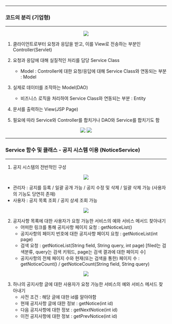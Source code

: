 -----
### 코드의 분리 (기업형)
-----
<div align="center">
<img src="https://github.com/sooyounghan/Web/assets/34672301/b167ed8e-6783-4bfb-add8-65745ab52c80">
</div>

1. 클라이언트로부터 요청과 응답을 받고, 이를 View로 전송하는 부분인 Controller(Servlet)
2. 요청과 응답에 대해 실질적인 처리를 담당 Service Class
   - Model : Controller에 대한 요청/응답에 대해 Service Class와 연동되는 부분 : Model
3. 실제로 데이터를 조작하는 Model(DAO)
   - 비즈니스 로직을 처리하여 Service Class와 연동되는 부분 : Entity
4. 문서를 출력하는 View(JSP Page)

5. 필요에 따라 Service와 Controller를 합치거나 DAO와 Service를 합치기도 함
   
<div align="center">
<img src = "https://github.com/sooyounghan/Web/assets/34672301/f5ee6c7a-c269-4aef-ad8a-08e579f92056">
<img src = "https://github.com/sooyounghan/Web/assets/34672301/82d98311-afb5-4997-aa58-f5fe474e7b96">
</div>

-----
### Service 함수 및 클래스 - 공지 시스템 이용 (NoticeService)
-----
1. 공지 시스템의 전반적인 구성
<div align="center">
<img src="https://github.com/sooyounghan/Web/assets/34672301/f1410bc1-a286-4fcd-9236-c41a253bc70c">
</div>

  - 관리자 : 공지를 등록 / 일괄 공개 가능 / 공지 수정 및 삭제 / 일괄 삭제 가능 (사용자의 기능도 당연히 존재)
  - 사용자 : 공지 목록 조회 / 공지 상세 조회 가능

<div align="center">
<img src="https://github.com/sooyounghan/Web/assets/34672301/c6b33904-2b77-494b-84c9-7dcbd4f1c801">
</div>

2. 공지사항 목록에 대한 사용자가 요청 가능한 서비스의 예와 서비스 메서드 찾아내기
   - 어떠한 링크를 통해 공지사항 페이지 요청 : getNoticeList()
   - 공지사항의 페이지 번호에 대한 공지사항 페이지 요청 : getNoticeList(int page)
   - 검색 요청 : getNoticeList(String field, String query, int page) [filed는 검색분류, query는 검색 키워드, page는 검색 결과에 대한 페이지 수]
   - 공지사항의 전체 페이지 수와 현재(또는 검색을 통한) 페이지 수 : getNoticeCount() / getNoticeCount(String field, String query)

<div align="center">
<img src="https://github.com/sooyounghan/Web/assets/34672301/00966567-4d7f-41cc-9299-1b5935e55627">
</div>

3. 하나의 공지사항 글에 대한 사용자가 요청 가능한 서비스의 예와 서비스 메서드 찾아내기
   - 사전 조건 : 해당 글에 대한 id를 알아야함
   - 현재 공지사항 글에 대한 정보 : getNotice(int id)
   - 다음 공지사항에 대한 정보 : getNextNotice(int id)
   - 이전 공지사항에 대한 정보 : getPrevNotice(int id)
  
